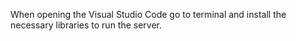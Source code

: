 When opening the Visual Studio Code go to terminal and install the necessary libraries to run the server.
